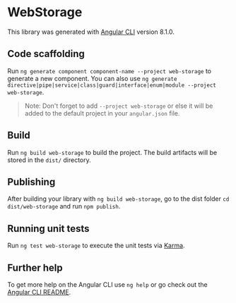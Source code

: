 # WebStorage

This library was generated with [Angular CLI](https://github.com/angular/angular-cli) version 8.1.0.

## Code scaffolding

Run `ng generate component component-name --project web-storage` to generate a new component. You can also use `ng generate directive|pipe|service|class|guard|interface|enum|module --project web-storage`.
> Note: Don't forget to add `--project web-storage` or else it will be added to the default project in your `angular.json` file. 

## Build

Run `ng build web-storage` to build the project. The build artifacts will be stored in the `dist/` directory.

## Publishing

After building your library with `ng build web-storage`, go to the dist folder `cd dist/web-storage` and run `npm publish`.

## Running unit tests

Run `ng test web-storage` to execute the unit tests via [Karma](https://karma-runner.github.io).

## Further help

To get more help on the Angular CLI use `ng help` or go check out the [Angular CLI README](https://github.com/angular/angular-cli/blob/master/README.md).
